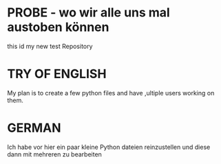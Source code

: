 # PROBE - wo wir alle uns mal austoben können
this id my new test Repository

# TRY OF ENGLISH
My plan is to create a few python files and have ,ultiple users working on them.

# GERMAN
Ich habe vor hier ein paar kleine Python dateien reinzustellen und diese dann mit mehreren zu bearbeiten

